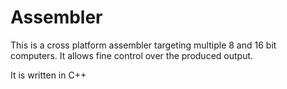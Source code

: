 # Assembler

This is a cross platform assembler targeting multiple 8 and 16 bit computers. It allows fine control over the produced output.

It is written in C++